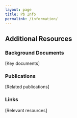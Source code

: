 ```yaml
---
layout: page
title: Pb Info 
permalink: /information/
---
```

## Additional Resources

### Background Documents
[Key documents]

### Publications
[Related publications]

### Links
[Relevant resources]
